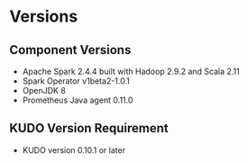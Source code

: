# Versions

## Component Versions
* Apache Spark 2.4.4 built with Hadoop 2.9.2 and Scala 2.11
* Spark Operator v1beta2-1.0.1
* OpenJDK 8
* Prometheus Java agent 0.11.0

## KUDO Version Requirement
* KUDO version 0.10.1 or later
